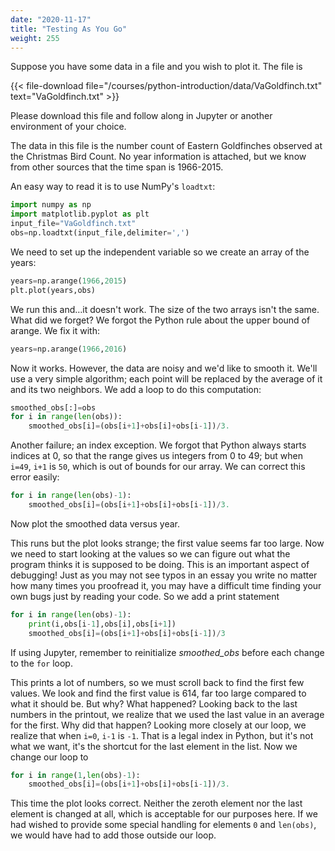 ```yaml
---
date: "2020-11-17"
title: "Testing As You Go"
weight: 255
---
```


Suppose you have some data in a file and you wish to plot it. The file is 

{{< file-download file="/courses/python-introduction/data/VaGoldfinch.txt" text="VaGoldfinch.txt" >}}

Please download this file and follow along in Jupyter or another environment of your choice.

The data in this file is the number count of Eastern Goldfinches observed at the Christmas Bird Count.  No year information is attached, but we know from other sources that the time span is 1966-2015.

An easy way to read it is to use NumPy's `loadtxt`:

```python
import numpy as np
import matplotlib.pyplot as plt
input_file="VaGoldfinch.txt"
obs=np.loadtxt(input_file,delimiter=',')
```

We need to set up the independent variable so we create an array of the years:

```python
years=np.arange(1966,2015)
plt.plot(years,obs)
```

We run this and…it doesn't work. The size of the two arrays isn't the same. What did we 
forget? We forgot the Python rule about the upper bound of arange. We fix it with:

```python
years=np.arange(1966,2016)
```

Now it works. However, the data are noisy and we'd like to smooth it. We'll use a very simple algorithm; each point will be replaced by the average of it and its two neighbors. We add a loop to do this computation:

```python
smoothed_obs[:]=obs
for i in range(len(obs)):
	smoothed_obs[i]=(obs[i+1]+obs[i]+obs[i-1])/3.
```

Another failure; an index exception. We forgot that Python always starts indices at 0, so that the range gives us integers from 0 to 49; but when `i=49`, `i+1` is `50`, which is out of bounds for our array. We can correct this error easily:

```python
for i in range(len(obs)-1):
	smoothed_obs[i]=(obs[i+1]+obs[i]+obs[i-1])/3.
```

Now plot the smoothed data versus year.

This runs but the plot looks strange; the first value seems far too large. Now we need to start looking at the values so we can figure out what the program thinks it is supposed to be doing. This is an important aspect of debugging! Just as you may not see typos in an essay you write no matter how many times you proofread it, you may have a difficult time finding your own bugs just by reading your code. So we add a print statement

```python
for i in range(len(obs)-1):
	print(i,obs[i-1],obs[i],obs[i+1])
	smoothed_obs[i]=(obs[i+1]+obs[i]+obs[i-1])/3
```

If using Jupyter, remember to reinitialize _smoothed_obs_ before each change to the `for` loop.

This prints a lot of numbers, so we must scroll back to find the first few values. We look and find the first value is 614, far too large compared to what it should be. But why? What happened? Looking back to the last numbers in the printout, we realize that we used the last value in an average for the first. Why did that happen? Looking more closely at our loop, we realize that when `i=0`, `i-1` is `-1`. That is a legal index in Python, but it's not what we want, it's the shortcut for the last element in the list. Now we change our loop to

```python
for i in range(1,len(obs)-1):
	smoothed_obs[i]=(obs[i+1]+obs[i]+obs[i-1])/3.
```

This time the plot looks correct. Neither the zeroth element nor the last element is changed at all, which is acceptable for our purposes here. If we had wished to provide some special handling for elements `0` and `len(obs)`, we would have had to add those outside our loop.

